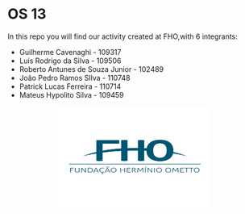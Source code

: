 # OS 13
In this repo you will find our activity created at FHO,with 6 integrants:
<ul>
  <li>Guilherme Cavenaghi - 109317</li>
  <li>Luis Rodrigo da Silva - 109506</li>
  <li>Roberto Antunes de Souza Junior - 102489</li>
  <li>João Pedro Ramos SIlva - 110748</li> 
  <li>Patrick Lucas Ferreira - 110714</li> 
  <li>Mateus Hypolito Silva - 109459</li> 
</ul>
  
<p align = "center">
<img width=300 height=200 src=https://github.com/Guilherme-del/Python/blob/master/Img/fho.png >
<p>
